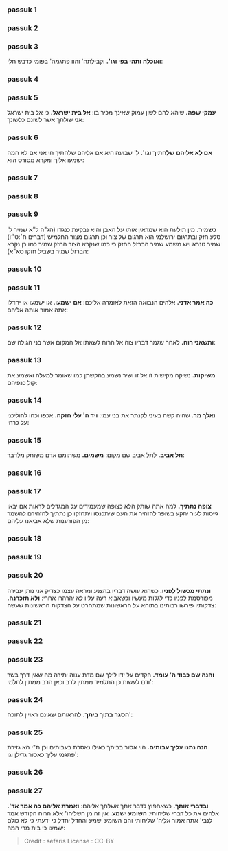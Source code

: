 
### passuk 1

### passuk 2

### passuk 3
<b>ואוכלה ותהי בפי וגו'.</b> וקבילתה' והוו פתגמה' בפומי כדבש חלי:

### passuk 4

### passuk 5
<b>עמקי שפה.</b> שיהא להם לשון עמוק שאינך מכיר בו:
<b>אל בית ישראל.</b> כי אל בית ישראל אני שולחך אשר לשונם כלשונך:

### passuk 6
<b>אם לא אליהם שלחתיך וגו'.</b> ל' שבועה היא אם אליהם שלחתיך חי אני אם לא המה ישמעו אליך ומקרא מסורס הוא:

### passuk 7

### passuk 8

### passuk 9
<b>כשמיר.</b> מין תולעת הוא שמראין אותו על האבן והיא נבקעת כנגדו (הג"ה ל"א שמיר ל' סלע חזק ובתרגום ירושלמי הוא תרגום של צור וכן תרגום מצור החלמיש (דברים ח׳:ט״ו) שמיר טנרא ויש משמע שמיר הברזל החזק כי כמו שנקרא הצור החזק שמיר כמו כן נקרא הברזל שמיר בשביל חזקו סא"א):

### passuk 10

### passuk 11
<b>כה אמר אדני.</b> אלהים הנבואה הזאת לאומרה אליכם:
<b>אם ישמעו.</b> או ישמעו או יחדלו אתה אמור אותה אליהם:

### passuk 12
<b>ותשאני רוח.</b> לאחר שגמר דבריו צוה אל הרוח לשאתו אל המקום אשר בני הגולה שם:

### passuk 13
<b>משיקות.</b> נשיקה מקישות זו אל זו ושיר נשמע בהקשתן כמו שאומר למעלה ואשמע את קול כנפיהם:

### passuk 14
<b>ואלך מר.</b> שהיה קשה בעיני לקנתר את בני עמי:
<b>ויד ה' עלי חזקה.</b> אכפו וכחו להוליכני על כרחי:

### passuk 15
<b>תל אביב.</b> לתל אביב שם מקום:
<b>משמים.</b> משתומם אדם משותק מלדבר:

### passuk 16

### passuk 17
<b>צופה נתתיך.</b> למה אתה שותק הלא כצופה שמעמידים על המגדלים לראות אם יבאו גייסות לעיר יתקע בשופר להזהיר את העם שיתכנסו ויתחזקו כן נתתיך להזהירם להשמר מן הפורענות שלא אביאנו עליהם:

### passuk 18

### passuk 19

### passuk 20
<b>ונתתי מכשול לפניו.</b> כשהוא עושה דבריו בהצנע ומראה עצמו כצדיק אני נותן עבירה מפורסמת לפניו כדי לגלות מעשיו וכשאביא רעה עליו לא יהרהרו אחרי:
<b>ולא תזכרנה.</b> צדקותיו פירשו רבותינו בתוהא על הראשונות שמתחרט על הצדקות הראשונות שעשה:

### passuk 21

### passuk 22

### passuk 23
<b>והנה שם כבוד ה' עומד.</b> הקדים על ידו לילך שם מדת ענוה יתירה מה שאין דרך בשר ודם לעשות כן התלמיד ממתין לרב וכאן הרב ממתין לתלמי':

### passuk 24
<b>הסגר בתוך ביתך.</b> להראותם שאינם ראויין לתוכח':

### passuk 25
<b>הנה נתנו עליך עבותים.</b> הוי אסור בביתך כאילו נאסרת בעבותים וכן ת"י הא גזירת פתגמי עליך כאסור גדילן וגו':

### passuk 26

### passuk 27
<b>ובדברי אותך.</b> כשאחפוץ לדבר אתך אשלחך אליהם:
<b>ואמרת אליהם כה אמר אד'.</b> אלהים את כל דברי שליחותי:
<b>השומע ישמע.</b> אין זה מן השליחו' אלא הרוח הקודש אמר לנבי' אתה אמור אליה' שליחותי והם השומע ישמע והחדל יחדל כי ידעתי כי לא כולם ישמעו כי בית מרי המה:

>Credit : sefaris
>License : CC-BY
